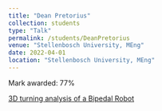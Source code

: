 ```yaml
---
title: "Dean Pretorius"
collection: students
type: "Talk"
permalink: /students/DeanPretorius
venue: "Stellenbosch University, MEng"
date: 2022-04-01
location: "Stellenbosch University, MEng"
---
```



Mark awarded: 77%

[3D turning analysis of a Bipedal Robot](https://scholar.sun.ac.za/items/8ff14a22-1ecd-4651-a96f-1a2e6e1cada3)


